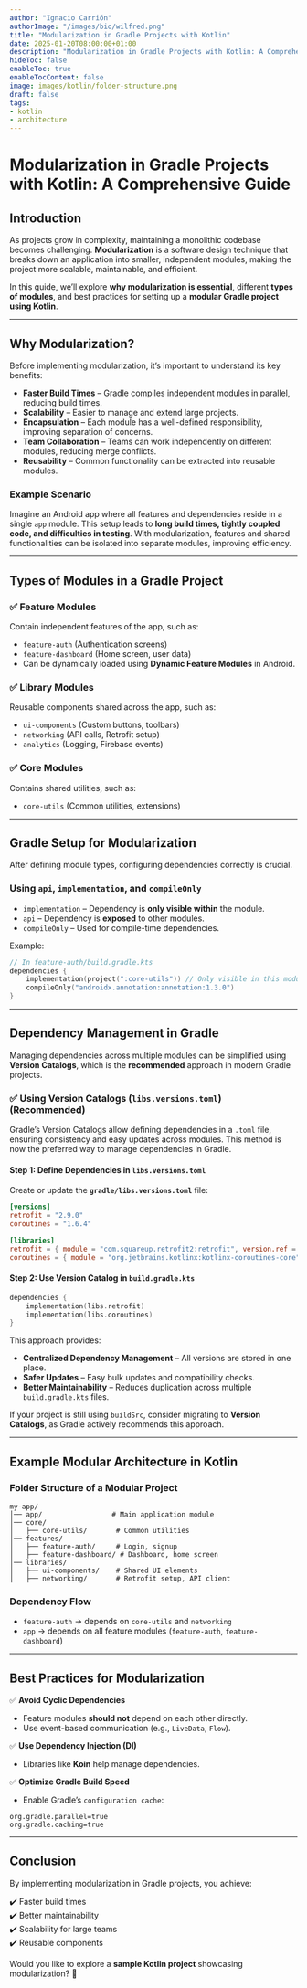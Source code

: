 ```yaml
---
author: "Ignacio Carrión"
authorImage: "/images/bio/wilfred.png"
title: "Modularization in Gradle Projects with Kotlin"
date: 2025-01-20T08:00:00+01:00
description: "Modularization in Gradle Projects with Kotlin: A Comprehensive Guide"
hideToc: false
enableToc: true
enableTocContent: false
image: images/kotlin/folder-structure.png
draft: false
tags:
- kotlin
- architecture
---
```


# Modularization in Gradle Projects with Kotlin: A Comprehensive Guide

## **Introduction**

As projects grow in complexity, maintaining a monolithic codebase becomes challenging. **Modularization** is a software design technique that breaks down an application into smaller, independent modules, making the project more scalable, maintainable, and efficient.

In this guide, we’ll explore **why modularization is essential**, different **types of modules**, and best practices for setting up a **modular Gradle project using Kotlin**.

---

## **Why Modularization?**

Before implementing modularization, it’s important to understand its key benefits:

- **Faster Build Times** – Gradle compiles independent modules in parallel, reducing build times.
- **Scalability** – Easier to manage and extend large projects.
- **Encapsulation** – Each module has a well-defined responsibility, improving separation of concerns.
- **Team Collaboration** – Teams can work independently on different modules, reducing merge conflicts.
- **Reusability** – Common functionality can be extracted into reusable modules.

### **Example Scenario**

Imagine an Android app where all features and dependencies reside in a single `app` module. This setup leads to **long build times, tightly coupled code, and difficulties in testing**. With modularization, features and shared functionalities can be isolated into separate modules, improving efficiency.

---

## **Types of Modules in a Gradle Project**

### ✅ **Feature Modules**

Contain independent features of the app, such as:

- `feature-auth` (Authentication screens)
- `feature-dashboard` (Home screen, user data)
- Can be dynamically loaded using **Dynamic Feature Modules** in Android.

### ✅ **Library Modules**

Reusable components shared across the app, such as:

- `ui-components` (Custom buttons, toolbars)
- `networking` (API calls, Retrofit setup)
- `analytics` (Logging, Firebase events)

### ✅ **Core Modules**

Contains shared utilities, such as:

- `core-utils` (Common utilities, extensions)

---

## **Gradle Setup for Modularization**

After defining module types, configuring dependencies correctly is crucial.

### **Using `api`, `implementation`, and `compileOnly`**

- `implementation` – Dependency is **only visible within** the module.
- `api` – Dependency is **exposed** to other modules.
- `compileOnly` – Used for compile-time dependencies.

Example:

```kotlin
// In feature-auth/build.gradle.kts
dependencies {
    implementation(project(":core-utils")) // Only visible in this module
    compileOnly("androidx.annotation:annotation:1.3.0")
}
```

---

## **Dependency Management in Gradle**

Managing dependencies across multiple modules can be simplified using **Version Catalogs**, which is the **recommended** approach in modern Gradle projects.

### ✅ **Using Version Catalogs (`libs.versions.toml`)** (Recommended)

Gradle’s Version Catalogs allow defining dependencies in a `.toml` file, ensuring consistency and easy updates across modules. This method is now the preferred way to manage dependencies in Gradle.

#### **Step 1: Define Dependencies in `libs.versions.toml`**

Create or update the **`gradle/libs.versions.toml`** file:

```toml
[versions]
retrofit = "2.9.0"
coroutines = "1.6.4"

[libraries]
retrofit = { module = "com.squareup.retrofit2:retrofit", version.ref = "retrofit" }
coroutines = { module = "org.jetbrains.kotlinx:kotlinx-coroutines-core", version.ref = "coroutines" }
```

#### **Step 2: Use Version Catalog in `build.gradle.kts`**

```kotlin
dependencies {
    implementation(libs.retrofit)
    implementation(libs.coroutines)
}
```

This approach provides:
- **Centralized Dependency Management** – All versions are stored in one place.
- **Safer Updates** – Easy bulk updates and compatibility checks.
- **Better Maintainability** – Reduces duplication across multiple `build.gradle.kts` files.

If your project is still using `buildSrc`, consider migrating to **Version Catalogs**, as Gradle actively recommends this approach.

---

## **Example Modular Architecture in Kotlin**

### **Folder Structure of a Modular Project**

```
my-app/
│── app/                 # Main application module
│── core/
│   ├── core-utils/       # Common utilities
│── features/
│   ├── feature-auth/     # Login, signup
│   ├── feature-dashboard/ # Dashboard, home screen
│── libraries/
│   ├── ui-components/    # Shared UI elements
│   ├── networking/       # Retrofit setup, API client
```

### **Dependency Flow**
- `feature-auth` → depends on `core-utils` and `networking`
- `app` → depends on all feature modules (`feature-auth`, `feature-dashboard`)

---

## **Best Practices for Modularization**

✅ **Avoid Cyclic Dependencies**

- Feature modules **should not** depend on each other directly.
- Use event-based communication (e.g., `LiveData`, `Flow`).

✅ **Use Dependency Injection (DI)**

- Libraries like **Koin** help manage dependencies.

✅ **Optimize Gradle Build Speed**

- Enable Gradle’s `configuration cache`:

```properties
org.gradle.parallel=true
org.gradle.caching=true
```

---

## **Conclusion**

By implementing modularization in Gradle projects, you achieve:

✔️ Faster build times  
✔️ Better maintainability  
✔️ Scalability for large teams  
✔️ Reusable components  

Would you like to explore a **sample Kotlin project** showcasing modularization? 🚀
